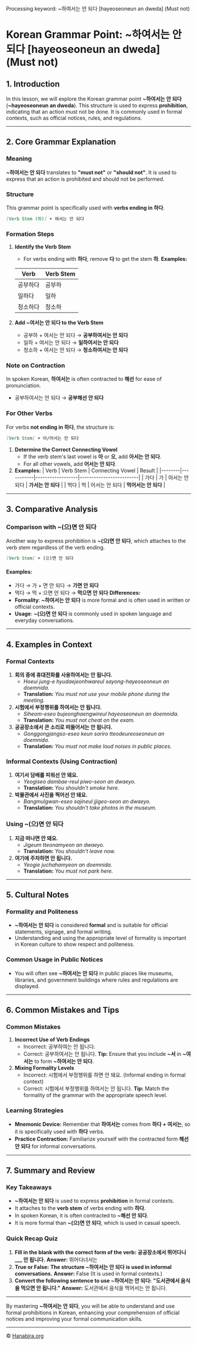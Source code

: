 Processing keyword: ~하여서는 안 되다 [hayeoseoneun an dweda] (Must not)
# Korean Grammar Point: ~하여서는 안 되다 [hayeoseoneun an dweda] (Must not)

## 1. Introduction
In this lesson, we will explore the Korean grammar point **~하여서는 안 되다** (**~hayeoseoneun an dweda**). This structure is used to express **prohibition**, indicating that an action must not be done. It is commonly used in formal contexts, such as official notices, rules, and regulations.

---
## 2. Core Grammar Explanation
### Meaning
**~하여서는 안 되다** translates to **"must not"** or **"should not"**. It is used to express that an action is prohibited and should not be performed.
### Structure
This grammar point is specifically used with **verbs ending in 하다**.
```markdown
[Verb Stem (하)] + 여서는 안 되다
```
### Formation Steps
1. **Identify the Verb Stem**
   - For verbs ending with **하다**, remove **다** to get the stem **하**.
   **Examples:**
   
   | Verb        | Verb Stem |
   |-------------|-----------|
   | 공부하다     | 공부하    |
   | 일하다       | 일하      |
   | 청소하다     | 청소하    |
   
2. **Add ~여서는 안 되다 to the Verb Stem**
   - 공부하 + 여서는 안 되다 → **공부하여서는 안 되다**
   - 일하 + 여서는 안 되다 → **일하여서는 안 되다**
   - 청소하 + 여서는 안 되다 → **청소하여서는 안 되다**
### Note on Contraction
In spoken Korean, **하여서는** is often contracted to **해선** for ease of pronunciation.
- 공부하여서는 안 되다 → **공부해선 안 되다**
### For Other Verbs
For verbs **not ending in 하다**, the structure is:
```markdown
[Verb Stem] + 아/어서는 안 되다
```
1. **Determine the Correct Connecting Vowel**
   - If the verb stem's last vowel is **아** or **오**, add **아서는 안 되다**.
   - For all other vowels, add **어서는 안 되다**.
2. **Examples:**
   | Verb   | Verb Stem | Connecting Vowel | Result                  |
   |--------|-----------|------------------|-------------------------|
   | 가다    | 가        | 아서는 안 되다    | **가서는 안 되다**         |
   | 먹다    | 먹        | 어서는 안 되다    | **먹어서는 안 되다**       |
---
## 3. Comparative Analysis
### Comparison with **~(으)면 안 되다**
Another way to express prohibition is **~(으)면 안 되다**, which attaches to the verb stem regardless of the verb ending.
```markdown
[Verb Stem] + (으)면 안 되다
```
#### Examples:
- 가다 → 가 + 면 안 되다 → **가면 안 되다**
- 먹다 → 먹 + 으면 안 되다 → **먹으면 안 되다**
**Differences:**
- **Formality**: **~하여서는 안 되다** is more formal and is often used in written or official contexts.
- **Usage**: **~(으)면 안 되다** is commonly used in spoken language and everyday conversations.
---
## 4. Examples in Context
### Formal Contexts
1. **회의 중에 휴대전화를 사용하여서는 안 됩니다.**
   - *Hoeui jung-e hyudaejeonhwareul sayong-hayeoseoneun an doemnida.*
   - **Translation:** *You must not use your mobile phone during the meeting.*
2. **시험에서 부정행위를 하여서는 안 됩니다.**
   - *Siheom-eseo bujeonghaengwireul hayeoseoneun an doemnida.*
   - **Translation:** *You must not cheat on the exam.*
3. **공공장소에서 큰 소리로 떠들어서는 안 됩니다.**
   - *Gonggongjangso-eseo keun soriro tteodeureoseoneun an doemnida.*
   - **Translation:** *You must not make loud noises in public places.*
### Informal Contexts (Using Contraction)
1. **여기서 담배를 피워선 안 돼요.**
   - *Yeogiseo dambae-reul piwo-seon an dwaeyo.*
   - **Translation:** *You shouldn't smoke here.*
2. **박물관에서 사진을 찍어선 안 돼요.**
   - *Bangmulgwan-eseo sajineul jjigeo-seon an dwaeyo.*
   - **Translation:** *You shouldn't take photos in the museum.*
### Using **~(으)면 안 되다**
1. **지금 떠나면 안 돼요.**
   - *Jigeum tteonamyeon an dwaeyo.*
   - **Translation:** *You shouldn't leave now.*
2. **여기에 주차하면 안 됩니다.**
   - *Yeogie juchahamyeon an doemnida.*
   - **Translation:** *You must not park here.*
---
## 5. Cultural Notes
### Formality and Politeness
- **~하여서는 안 되다** is considered **formal** and is suitable for official statements, signage, and formal writing.
- Understanding and using the appropriate level of formality is important in Korean culture to show respect and politeness.
### Common Usage in Public Notices
- You will often see **~하여서는 안 되다** in public places like museums, libraries, and government buildings where rules and regulations are displayed.
---
## 6. Common Mistakes and Tips
### Common Mistakes
1. **Incorrect Use of Verb Endings**
   - Incorrect: 공부하여는 안 됩니다.
   - Correct: 공부하여서는 안 됩니다.
   **Tip:** Ensure that you include **~서** in **~여서는** to form **~하여서는 안 되다**.
2. **Mixing Formality Levels**
   - Incorrect: 시험에서 부정행위를 하면 안 돼요. (Informal ending in formal context)
   - Correct: 시험에서 부정행위를 하여서는 안 됩니다.
   **Tip:** Match the formality of the grammar with the appropriate speech level.
### Learning Strategies
- **Mnemonic Device:** Remember that **하여서는** comes from **하다 + 여서는**, so it is specifically used with **하다** verbs.
- **Practice Contraction:** Familiarize yourself with the contracted form **해선 안 되다** for informal conversations.
---
## 7. Summary and Review
### Key Takeaways
- **~하여서는 안 되다** is used to express **prohibition** in formal contexts.
- It attaches to the **verb stem** of verbs ending with **하다**.
- In spoken Korean, it is often contracted to **~해선 안 되다**.
- It is more formal than **~(으)면 안 되다**, which is used in casual speech.
### Quick Recap Quiz
1. **Fill in the blank with the correct form of the verb:**
   **공공장소에서 뛰어다니___ 안 됩니다.**
   **Answer:** 뛰어다녀서는
2. **True or False:**
   **The structure **~하여서는 안 되다** is used in informal conversations.**
   **Answer:** False (It is used in formal contexts.)
3. **Convert the following sentence to use **~하여서는 안 되다**:**
   **"도서관에서 음식을 먹으면 안 됩니다."**
   **Answer:** 도서관에서 음식을 먹어서는 안 됩니다.
---
By mastering **~하여서는 안 되다**, you will be able to understand and use formal prohibitions in Korean, enhancing your comprehension of official notices and improving your formal communication skills.

---
© [Hanabira.org](https://hanabira.org)
